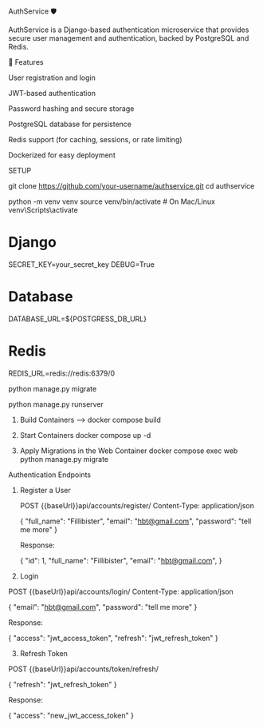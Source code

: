 AuthService 🛡️

AuthService is a Django-based authentication microservice that provides secure user management and authentication, backed by PostgreSQL and Redis.

🚀 Features

User registration and login

JWT-based authentication

Password hashing and secure storage

PostgreSQL database for persistence

Redis support (for caching, sessions, or rate limiting)

Dockerized for easy deployment

SETUP

<!-- ## Clone the Repo -->
git clone https://github.com/your-username/authservice.git
cd authservice

<!-- ## Create vritual environment  -->
python -m venv venv
source venv/bin/activate  # On Mac/Linux
venv\Scripts\activate 


<!-- ## ENVs -->
# Django
SECRET_KEY=your_secret_key
DEBUG=True

# Database
DATABASE_URL=${POSTGRESS_DB_URL}

# Redis
REDIS_URL=redis://redis:6379/0

<!-- ## RUN Migration  -->
python manage.py migrate


<!-- ## RUN Locally  -->
python manage.py runserver


<!-- ## Running with Docker -->
1. Build Containers -->
    docker compose build

2. Start Containers
    docker compose up -d

3. Apply Migrations in the Web Container
    docker compose exec web python manage.py migrate


<!-- API Documentation -->
Authentication Endpoints
1. Register a User

    POST {{baseUrl}}api/accounts/register/
    Content-Type: application/json

    {
    "full_name": "Fillibister",
    "email": "hbt@gmail.com",
    "password": "tell me more"
    }

    Response:

    {
    "id": 1,
    "full_name": "Fillibister",
        "email": "hbt@gmail.com",
    }

2. Login

POST {{baseUrl}}api/accounts/login/
Content-Type: application/json

{
  "email": "hbt@gmail.com",
  "password": "tell me more"
}


Response:

{
  "access": "jwt_access_token",
  "refresh": "jwt_refresh_token"
}

3. Refresh Token

POST {{baseUrl}}api/accounts/token/refresh/

{
  "refresh": "jwt_refresh_token"
}


Response:

{
  "access": "new_jwt_access_token"
}
